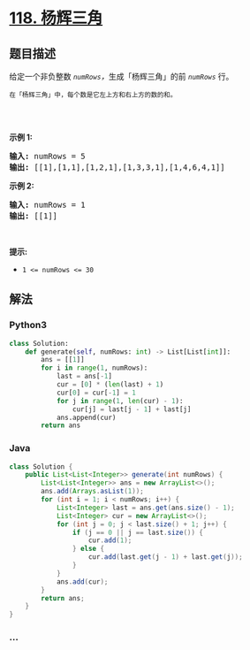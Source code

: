 # [118. 杨辉三角](https://leetcode-cn.com/problems/pascals-triangle)



## 题目描述

<!-- 这里写题目描述 -->

<p>给定一个非负整数 <em><code>numRows</code>，</em>生成「杨辉三角」的前 <em><code>numRows</code> </em>行。</p>

<p><small>在「杨辉三角」中，每个数是它左上方和右上方的数的和。</small></p>

<p><img alt="" src="https://pic.leetcode-cn.com/1626927345-DZmfxB-PascalTriangleAnimated2.gif" /></p>

<p> </p>

<p><strong>示例 1:</strong></p>

<pre>
<strong>输入:</strong> numRows = 5
<strong>输出:</strong> [[1],[1,1],[1,2,1],[1,3,3,1],[1,4,6,4,1]]
</pre>

<p><strong>示例 2:</strong></p>

<pre>
<strong>输入:</strong> numRows = 1
<strong>输出:</strong> [[1]]
</pre>

<p> </p>

<p><strong>提示:</strong></p>

<ul>
	<li><code>1 <= numRows <= 30</code></li>
</ul>


## 解法

<!-- 这里可写通用的实现逻辑 -->

<!-- tabs:start -->

### **Python3**

<!-- 这里可写当前语言的特殊实现逻辑 -->

```python
class Solution:
    def generate(self, numRows: int) -> List[List[int]]:
        ans = [[1]]
        for i in range(1, numRows):
            last = ans[-1]
            cur = [0] * (len(last) + 1)
            cur[0] = cur[-1] = 1
            for j in range(1, len(cur) - 1):
                cur[j] = last[j - 1] + last[j]
            ans.append(cur)
        return ans
```

### **Java**

<!-- 这里可写当前语言的特殊实现逻辑 -->

```java
class Solution {
    public List<List<Integer>> generate(int numRows) {
        List<List<Integer>> ans = new ArrayList<>();
        ans.add(Arrays.asList(1));
        for (int i = 1; i < numRows; i++) {
            List<Integer> last = ans.get(ans.size() - 1);
            List<Integer> cur = new ArrayList<>();
            for (int j = 0; j < last.size() + 1; j++) {
                if (j == 0 || j == last.size()) {
                    cur.add(1);
                } else {
                    cur.add(last.get(j - 1) + last.get(j));
                }
            }
            ans.add(cur);
        }
        return ans;
    }
}
```

### **...**

```

```

<!-- tabs:end -->
